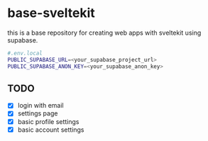 # base-sveltekit

this is a base repository for creating web apps with sveltekit using supabase.

```bash
#.env.local
PUBLIC_SUPABASE_URL=<your_supabase_project_url>
PUBLIC_SUPABASE_ANON_KEY=<your_supabase_anon_key>
````

## TODO
- [x] login with email
- [x] settings page
- [x] basic profile settings
- [x] basic account settings
